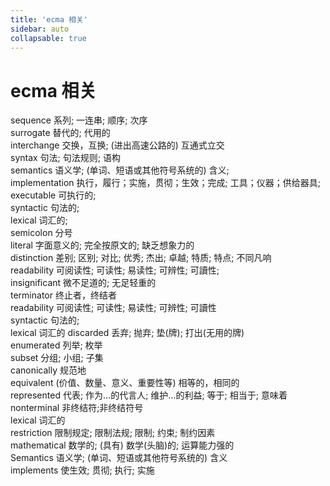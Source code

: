 ```yaml
---
title: 'ecma 相关'
sidebar: auto
collapsable: true
---
```

# ecma 相关 

sequence 系列; 一连串; 顺序; 次序<br/>
surrogate 替代的; 代用的<br/>
interchange 交换，互换; (进出高速公路的) 互通式立交<br/>
syntax 句法; 句法规则; 语构<br/>
semantics 语义学; (单词、短语或其他符号系统的) 含义;<br/>
implementation 执行，履行；实施，贯彻；生效；完成; 工具；仪器；供给器具;<br/>
executable 可执行的;<br/>
syntactic 句法的;<br/>
lexical 词汇的;<br/>
semicolon 分号<br/>
literal 字面意义的; 完全按原文的; 缺乏想象力的<br/>
distinction 差别; 区别; 对比; 优秀; 杰出; 卓越; 特质; 特点; 不同凡响<br/>
readability 可阅读性; 可读性; 易读性; 可辨性; 可讀性;<br/>
insignificant 微不足道的; 无足轻重的<br/>
terminator 终止者，终结者<br/>
readability 可阅读性; 可读性; 易读性; 可辨性; 可讀性<br/>
syntactic 句法的;<br/>
lexical 词汇的
discarded 丢弃; 抛弃; 垫(牌); 打出(无用的牌)<br/>
enumerated 列举; 枚举<br/>
subset 分组; 小组; 子集<br/>
canonically 规范地<br/>
equivalent (价值、数量、意义、重要性等) 相等的，相同的<br/>
represented 代表; 作为…的代言人; 维护…的利益; 等于; 相当于; 意味着<br/>
nonterminal 非终结符;非终结符号<br/>
lexical 词汇的<br/>
restriction 限制规定; 限制法规; 限制; 约束; 制约因素<br/>
mathematical 数学的; (具有) 数学(头脑)的; 运算能力强的<br/>
Semantics 语义学; (单词、短语或其他符号系统的) 含义<br/>
implements 使生效; 贯彻; 执行; 实施<br/>